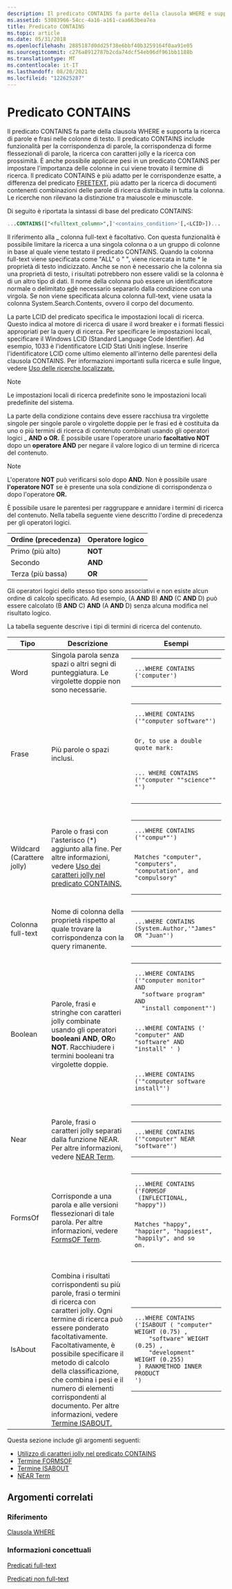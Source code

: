 ```yaml
---
description: Il predicato CONTAINS fa parte della clausola WHERE e supporta la ricerca di parole e frasi nelle colonne di testo.
ms.assetid: 53083966-54cc-4a16-a161-caa663bea7ea
title: Predicato CONTAINS
ms.topic: article
ms.date: 05/31/2018
ms.openlocfilehash: 2885187d0dd25f38e6bbf40b3259164f0aa91e05
ms.sourcegitcommit: c276a8912787b2cda74dcf54eb96df961bb1188b
ms.translationtype: MT
ms.contentlocale: it-IT
ms.lasthandoff: 08/20/2021
ms.locfileid: "122625287"
---
```

# <a name="contains-predicate"></a>Predicato CONTAINS

Il predicato CONTAINS fa parte della clausola WHERE e supporta la ricerca di parole e frasi nelle colonne di testo. Il predicato CONTAINS include funzionalità per la corrispondenza di parole, la corrispondenza di forme flessezionali di parole, la ricerca con caratteri jolly e la ricerca con prossimità. È anche possibile applicare pesi in un predicato CONTAINS per impostare l'importanza delle colonne in cui viene trovato il termine di ricerca. Il predicato CONTAINS è più adatto per le corrispondenze esatte, a differenza del predicato [FREETEXT,](-search-sql-freetext.md) più adatto per la ricerca di documenti contenenti combinazioni delle parole di ricerca distribuite in tutta la colonna. Le ricerche non rilevano la distinzione tra maiuscole e minuscole.

Di seguito è riportata la sintassi di base del predicato CONTAINS:

```SQL
...CONTAINS(["<fulltext_column>",]'<contains_condition>'[,<LCID>])...
```

Il riferimento alla \_ colonna full-text è facoltativo. Con questa funzionalità è possibile limitare la ricerca a una singola colonna o a un gruppo di colonne in base al quale viene testato il predicato CONTAINS. Quando la colonna full-text viene specificata come "ALL" o " ", viene ricercata in tutte \* le proprietà di testo indicizzato. Anche se non è necessario che la colonna sia una proprietà di testo, i risultati potrebbero non essere validi se la colonna è di un altro tipo di dati. Il nome della colonna può essere un identificatore normale o delimitato [ed](-search-sql-identifiers.md)è necessario separarlo dalla condizione con una virgola. Se non viene specificata alcuna colonna full-text, viene usata la colonna System.Search.Contents, ovvero il corpo del documento.

La parte LCID del predicato specifica le impostazioni locali di ricerca. Questo indica al motore di ricerca di usare il word breaker e i formati flessici appropriati per la query di ricerca. Per specificare le impostazioni locali, specificare il Windows LCID (Standard Language Code Identifier). Ad esempio, 1033 è l'identificatore LCID Stati Uniti inglese. Inserire l'identificatore LCID come ultimo elemento all'interno delle parentesi della clausola CONTAINS. Per informazioni importanti sulla ricerca e sulle lingue, vedere [Uso delle ricerche localizzate.](-search-sql-usinglocsearches.md)

> [!NOTE]  
> Le impostazioni locali di ricerca predefinite sono le impostazioni locali predefinite del sistema.

La parte della condizione contains deve essere racchiusa tra virgolette singole per singole parole o virgolette doppie per le frasi ed è costituita da uno o più termini di ricerca di contenuto combinati usando gli operatori logici \_ **AND** **o OR.** È possibile usare l'operatore unario **facoltativo NOT** dopo un **operatore AND** per negare il valore logico di un termine di ricerca del contenuto.

> [!NOTE]  
> L'operatore **NOT** può verificarsi solo dopo **AND**. Non è possibile usare **l'operatore NOT** se è presente una sola condizione di corrispondenza o dopo l'operatore **OR.**

È possibile usare le parentesi per raggruppare e annidare i termini di ricerca del contenuto. Nella tabella seguente viene descritto l'ordine di precedenza per gli operatori logici.

| Ordine (precedenza) | Operatore logico |
|--------------------|------------------|
| Primo (più alto)    | **NOT**          |
| Secondo             | **AND**          |
| Terza (più bassa)     | **OR**           |

Gli operatori logici dello stesso tipo sono associativi e non esiste alcun ordine di calcolo specificato. Ad esempio, (A **AND** B) **AND** (C **AND** D) può essere calcolato (B **AND** C) **AND** (A **AND** D) senza alcuna modifica nel risultato logico.

La tabella seguente descrive i tipi di termini di ricerca del contenuto.

<!-- markdownlint-disable MD033 -->
<table>
<colgroup>
<col  />
<col  />
<col  />
</colgroup>
<thead>
<tr class="header">
<th>Tipo</th>
<th>Descrizione</th>
<th>Esempi</th>
</tr>
</thead>
<tbody>
<tr class="odd">
<td>Word</td>
<td>Singola parola senza spazi o altri segni di punteggiatura. Le virgolette doppie non sono necessarie.</td>
<td><span data-codelanguage=""></span>
<table>
<colgroup>
<col  />
</colgroup>
<tbody>
<tr class="odd">
<td><pre><code>...WHERE CONTAINS (&#39;computer&#39;)</code></pre></td>
</tr>
</tbody>
</table>
</td>
</tr>
<tr class="even">
<td>Frase</td>
<td>Più parole o spazi inclusi.</td>
<td><div class="code">
<span data-codelanguage=""></span>
<table>
<colgroup>
<col  />
</colgroup>
<tbody>
<tr class="odd">
<td><pre><code>...WHERE CONTAINS
(&#39;&quot;computer software&quot;&#39;)

Or, to use a double quote mark:

... WHERE CONTAINS
(&#39;&quot;computer &quot;&quot;science&quot;&quot; &quot;&#39;)</code></pre></td>
</tr>
</tbody>
</table>

</div></td>
</tr>
<tr class="odd">
<td>Wildcard (Carattere jolly)</td>
<td>Parole o frasi con l'asterisco (*) aggiunto alla fine. Per altre informazioni, vedere <a href="-search-sql-wildcards.md">Uso dei caratteri jolly nel predicato CONTAINS.</a></td>
<td><div class="code">
<span data-codelanguage=""></span>
<table>
<colgroup>
<col  />
</colgroup>
<tbody>
<tr class="odd">
<td><pre><code>...WHERE CONTAINS
(&#39;&quot;compu*&quot;&#39;)

Matches &quot;computer&quot;, &quot;computers&quot;,
&quot;computation&quot;, and &quot;compulsory&quot;</code></pre></td>
</tr>
</tbody>
</table>

</div></td>
</tr>
<tr class="even">
<td>Colonna full-text</td>
<td>Nome di colonna della proprietà rispetto al quale trovare la corrispondenza con la query rimanente.</td>
<td><div class="code">
<span data-codelanguage=""></span>
<table>
<colgroup>
<col  />
</colgroup>
<tbody>
<tr class="odd">
<td><pre><code>...WHERE CONTAINS (System.Author,&#39;&quot;James&quot; OR &quot;Juan&quot;&#39;)</code></pre></td>
</tr>
</tbody>
</table>

</div></td>
</tr>
<tr class="odd">
<td>Boolean</td>
<td>Parole, frasi e stringhe con caratteri jolly combinate usando gli operatori <strong>booleani AND</strong>, <strong>OR</strong>o <strong>NOT</strong>. Racchiudere i termini booleani tra virgolette doppie.</td>
<td><div class="code">
<span data-codelanguage=""></span>
<table>
<colgroup>
<col  />
</colgroup>
<tbody>
<tr class="odd">
<td><pre><code>...WHERE CONTAINS
(&#39;&quot;computer monitor&quot; AND
  &quot;software program&quot; AND
  &quot;install component&quot;&#39;)

...WHERE CONTAINS
 (&#39; &quot;computer&quot; AND
  &quot;software&quot; AND
  &quot;install&quot; &#39; )

...WHERE CONTAINS
(&#39;&quot;computer software install&quot;&#39;)</code></pre></td>
</tr>
</tbody>
</table>

</div></td>
</tr>
<tr class="even">
<td>Near</td>
<td>Parole, frasi o caratteri jolly separati dalla funzione NEAR. Per altre informazioni, vedere <a href="-search-sql-near.md">NEAR Term</a>.</td>
<td><div class="code">
<span data-codelanguage=""></span>
<table>
<colgroup>
<col  />
</colgroup>
<tbody>
<tr class="odd">
<td><pre><code>...WHERE CONTAINS
(&#39;&quot;computer&quot; NEAR &quot;software&quot;&#39;)</code></pre></td>
</tr>
</tbody>
</table>

</div></td>
</tr>
<tr class="odd">
<td>FormsOf</td>
<td>Corrisponde a una parola e alle versioni flessezionari di tale parola. Per altre informazioni, vedere <a href="-search-sql-formsof.md">FormsOF Term</a>.</td>
<td><div class="code">
<span data-codelanguage=""></span>
<table>
<colgroup>
<col  />
</colgroup>
<tbody>
<tr class="odd">
<td><pre><code>...WHERE CONTAINS
(&#39;FORMSOF
 (INFLECTIONAL, &quot;happy&quot;))

Matches &quot;happy&quot;, &quot;happier&quot;,
&quot;happiest&quot;, &quot;happily&quot;, and so on.</code></pre></td>
</tr>
</tbody>
</table>

</div></td>
</tr>
<tr class="even">
<td>IsAbout</td>
<td>Combina i risultati corrispondenti su più parole, frasi o termini di ricerca con caratteri jolly. Ogni termine di ricerca può essere ponderato facoltativamente. Facoltativamente, è possibile specificare il metodo di calcolo della classificazione, che combina i pesi e il numero di elementi corrispondenti al documento. Per altre informazioni, vedere <a href="-search-sql-isabout.md">Termine ISABOUT.</a></td>
<td><div class="code">
<span data-codelanguage=""></span>
<table>
<colgroup>
<col  />
</colgroup>
<tbody>
<tr class="odd">
<td><pre><code>...WHERE CONTAINS
(&#39;ISABOUT ( &quot;computer&quot; WEIGHT (0.75) ,
    &quot;software&quot; WEIGHT (0.25) ,
    &quot;development&quot; WEIGHT (0.255)
 ) RANKMETHOD INNER PRODUCT
&#39;)</code></pre></td>
</tr>
</tbody>
</table>

</div></td>
</tr>
</tbody>
</table>
<!-- markdownlint-enable MD033 -->

Questa sezione include gli argomenti seguenti:

- [Utilizzo di caratteri jolly nel predicato CONTAINS](-search-sql-wildcards.md)
- [Termine FORMSOF](-search-sql-formsof.md)
- [Termine ISABOUT](-search-sql-isabout.md)
- [NEAR Term](-search-sql-near.md)

## <a name="related-topics"></a>Argomenti correlati

### <a name="reference"></a>Riferimento

[Clausola WHERE](-search-sql-where.md)

### <a name="conceptual"></a>Informazioni concettuali

[Predicati full-text](-search-sql-fulltextpredicates.md)

[Predicati non full-text](-search-sql-nonfulltextpredicates.md)
